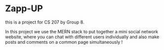 # Zapp-UP
this is a project for CS 207 by Group 8.

In this project we use the MERN stack to put together a mini social network website,
where you can chat with different users individually and also make posts and comments on a common page simultaneously !
